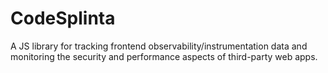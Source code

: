 # CodeSplinta
A JS library for tracking frontend observability/instrumentation data and monitoring the security and performance aspects of third-party web apps.
